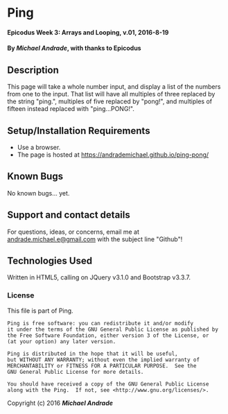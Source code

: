 # Ping

#### Epicodus Week 3: Arrays and Looping, v.01, 2016-8-19

#### By _Michael Andrade_, with thanks to Epicodus

## Description

This page will take a whole number input, and display a list of the numbers from one to the input. That list will have all multiples of three replaced by the string "ping.", multiples of five replaced by "pong!", and multiples of fifteen instead replaced with "ping...PONG!".

## Setup/Installation Requirements

* Use a browser.
* The page is hosted at https://andrademichael.github.io/ping-pong/

## Known Bugs

No known bugs... yet.

## Support and contact details

For questions, ideas, or concerns, email me at andrade.michael.e@gmail.com with the subject line "Github"!

## Technologies Used

Written in HTML5, calling on JQuery v3.1.0 and Bootstrap v3.3.7.

### License

This file is part of Ping.

    Ping is free software: you can redistribute it and/or modify
    it under the terms of the GNU General Public License as published by
    the Free Software Foundation, either version 3 of the License, or
    (at your option) any later version.

    Ping is distributed in the hope that it will be useful,
    but WITHOUT ANY WARRANTY; without even the implied warranty of
    MERCHANTABILITY or FITNESS FOR A PARTICULAR PURPOSE.  See the
    GNU General Public License for more details.

    You should have received a copy of the GNU General Public License
    along with the Ping.  If not, see <http://www.gnu.org/licenses/>.

Copyright (c) 2016 **_Michael Andrade_**

